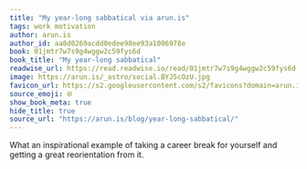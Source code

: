 ```yaml
---
title: "My year-long sabbatical via arun.is"
tags: work motivation
author: arun.is
author_id: aa8d0269acdd0edee98ee93a1006978e
book: 01jmtr7w7s9g4wggw2c59fys6d
book_title: "My year-long sabbatical"
readwise_url: https://read.readwise.io/read/01jmtr7w7s9g4wggw2c59fys6d
image: https://arun.is/_astro/social.BYJ5cOzU.jpg
favicon_url: https://s2.googleusercontent.com/s2/favicons?domain=arun.is
source_emoji: 🌐
show_book_meta: true
hide_title: true
source_url: "https://arun.is/blog/year-long-sabbatical/"
---
```


What an inspirational example of taking a career break for yourself and getting a great reorientation from it. 